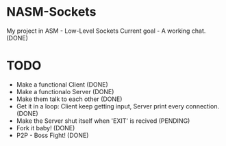 NASM-Sockets
============

My project in ASM - Low-Level Sockets
Current goal - A working chat. (DONE)

TODO
===
 - Make a functional Client (DONE)
 - Make a functionalo Server (DONE)
 - Make them talk to each other (DONE)
 - Get it in a loop: Client keep getting input, Server print every connection. (DONE)
 - Make the Server shut itself when 'EXIT' is recived (PENDING)
 - Fork it baby! (DONE)
 - P2P - Boss Fight! (DONE)
